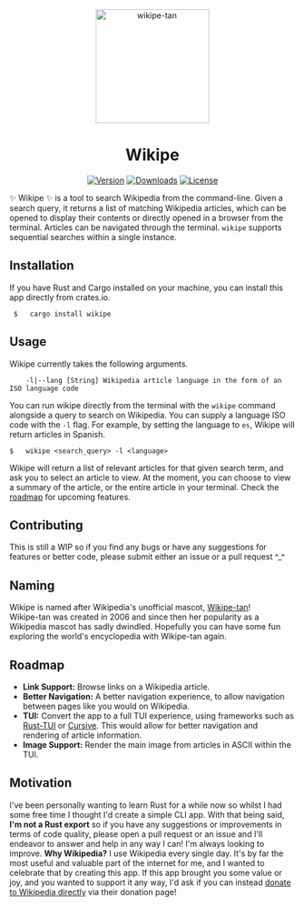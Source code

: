 <div align="center">
    <img width="200" src="https://upload.wikimedia.org/wikipedia/commons/2/29/Wikipe-tan_without_body.png" alt="wikipe-tan">
    <h1>Wikipe</h1>
    <p>
        <a href="https://crates.io/crates/wikipe"><img src="https://img.shields.io/crates/v/wikipe?label=Version" alt="Version" /></a>
        <a href="https://crates.io/crates/wikipe"><img src="https://img.shields.io/crates/d/wikipe?label=Downloads" alt="Downloads"></a>
        <a href="https://github.com/hreynier/wikipe/blob/main/LICENSE"><img src="https://img.shields.io/badge/license-MIT-green.svg?maxAge=2592000" alt="License" /></a>
    </p>
</div>

:sparkles: Wikipe :sparkles: is a tool to search Wikipedia from the command-line. Given a search query, it returns a list of matching Wikipedia articles, which can be opened to display their contents or directly opened in a browser from the terminal. Articles can be navigated through the terminal. `wikipe` supports sequential searches within a single instance.

## Installation

If you have Rust and Cargo installed on your machine, you can install this app directly from crates.io.
```
 $   cargo install wikipe
```


## Usage

Wikipe currently takes the following arguments.

```
    -l|--lang [String] Wikipedia article language in the form of an ISO language code
```

You can run wikipe directly from the terminal with the `wikipe` command alongside a query to search on Wikipedia.
You can supply a language ISO code with the `-l` flag. For example, by setting the language to `es`, Wikipe will return articles in Spanish.

```
$   wikipe <search_query> -l <language>
```

Wikipe will return a list of relevant articles for that given search term, and ask you to select an article to view.
At the moment, you can choose to view a summary of the article, or the entire article in your terminal.
Check the [roadmap](#roadmap) for upcoming features.

## Contributing
This is still a WIP so if you find any bugs or have any suggestions for features or better code, please submit either an issue or a pull request ^_^

## Naming
Wikipe is named after Wikipedia's unofficial mascot, [Wikipe-tan](https://en.wikipedia.org/wiki/Wikipedia:Wikipe-tan)! </br>
Wikipe-tan was created in 2006 and since then her popularity as a Wikipedia mascot has sadly dwindled. Hopefully you can have some fun exploring the world's encyclopedia with Wikipe-tan again.

## Roadmap
- **Link Support:** Browse links on a Wikipedia article.
- **Better Navigation:** A better navigation experience, to allow navigation between pages like you would on Wikipedia.
- **TUI:** Convert the app to a full TUI experience, using frameworks such as [Rust-TUI](https://github.com/fdehau/tui-rs) or [Cursive](https://github.com/gyscos/Cursive). This would allow for better navigation and rendering of article information.
- **Image Support:** Render the main image from articles in ASCII within the TUI.

## Motivation
I've been personally wanting to learn Rust for a while now so whilst I had some free time I thought I'd create a simple CLI app.
With that being said, **I'm not a Rust export** so if you have any suggestions or improvements in terms of code quality, please open a pull request or an issue and I'll endeavor to answer and help in any way I can! I'm always looking to improve.
**Why Wikipedia?**
I use Wikipedia every single day. It's by far the most useful and valuable part of the internet for me, and I wanted to celebrate that by creating this app. If this app brought you some value or joy, and you wanted to support it any way, I'd ask if you can instead [donate to Wikipedia directly](https://donate.wikimedia.org/wiki/Ways_to_Give) via their donation page!



